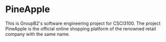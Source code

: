 # PineApple
This is GroupB2's software engineering project for CSCI3100.
The project PineApple is the official online shopping platform of the renowned retail company with the same name.
